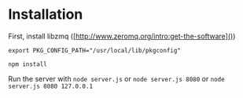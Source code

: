 # Installation

First, install libzmq ([http://www.zeromq.org/intro:get-the-software]())

```
export PKG_CONFIG_PATH="/usr/local/lib/pkgconfig"
```

```
npm install
```

Run the server with `node server.js` or `node server.js 8080` or `node server.js 8080 127.0.0.1`
